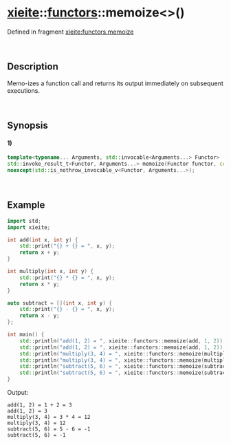 # [xieite](../../xieite.md)\:\:[functors](../../functors.md)\:\:memoize\<\>\(\)
Defined in fragment [xieite:functors.memoize](../../../src/functors/memoize.cpp)

&nbsp;

## Description
Memo-izes a function call and returns its output immediately on subsequent executions.

&nbsp;

## Synopsis
#### 1)
```cpp
template<typename... Arguments, std::invocable<Arguments...> Functor>
std::invoke_result_t<Functor, Arguments...> memoize(Functor functor, const Arguments&... arguments)
noexcept(std::is_nothrow_invocable_v<Functor, Arguments...>);
```

&nbsp;

## Example
```cpp
import std;
import xieite;

int add(int x, int y) {
    std::print("{} + {} = ", x, y);
    return x + y;
}

int multiply(int x, int y) {
    std::print("{} * {} = ", x, y);
    return x * y;
}

auto subtract = [](int x, int y) {
    std::print("{} - {} = ", x, y);
    return x - y;
};

int main() {
    std::println("add(1, 2) = ", xieite::functors::memoize(add, 1, 2));
    std::println("add(1, 2) = ", xieite::functors::memoize(add, 1, 2));
    std::println("multiply(3, 4) = ", xieite::functors::memoize(multiply, 3, 4));
    std::println("multiply(3, 4) = ", xieite::functors::memoize(multiply, 3, 4));
    std::println("subtract(5, 6) = ", xieite::functors::memoize(subtract, 5, 6));
    std::println("subtract(5, 6) = ", xieite::functors::memoize(subtract, 5, 6));
}
```
Output:
```
add(1, 2) = 1 + 2 = 3
add(1, 2) = 3
multiply(3, 4) = 3 * 4 = 12
multiply(3, 4) = 12
subtract(5, 6) = 5 - 6 = -1
subtract(5, 6) = -1
```
